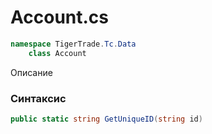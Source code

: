 
# Account.cs
```csharp
namespace TigerTrade.Tc.Data  
    class Account
```

Описание

### Синтаксис
```csharp
public static string GetUniqueID(string id)
```


                    
                    